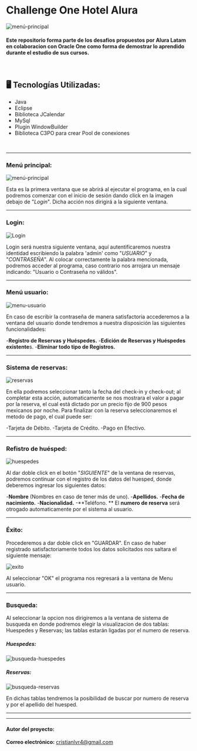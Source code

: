 # Challenge One Hotel Alura

![menú-principal](https://github.com/CrissVazquez/Hotel-Alura/assets/135062723/af1d6690-85fe-439a-9e6f-f6a4324311b7)



#### Este repositorio forma parte de los desafios propuestos por Alura Latam en colaboracion con Oracle One como forma de demostrar lo aprendido durante el estudio de sus cursos.
</br>

## 🖥️ Tecnologías Utilizadas:

- Java
- Eclipse
- Biblioteca JCalendar
- MySql
- Plugin WindowBuilder
- Biblioteca C3PO para crear Pool de conexiones
 </br>

---
### Menú principal:
![menú-principal](https://github.com/CrissVazquez/Hotel-Alura/assets/135062723/9d7fe2ff-e0db-4632-9936-67e5ad325463)

Esta es la primera ventana que se abrirá al ejecutar el programa, en la cual podremos comenzar con el inicio de sesión dando click en la imagen debajo de "*Login*". Dicha acción nos dirigirá a la siguiente ventana.

---

### Login:
![Login](https://github.com/CrissVazquez/Hotel-Alura/assets/135062723/09d9f1a1-b6e9-426b-a70d-ad5e8bf44e34)

Login será nuestra siguiente ventana, aquí autentificaremos nuestra identidad escribiendo la palabra 'admin' como "*USUARIO*" y "*CONTRASEÑA*". Al colocar correctamente la palabra mencionada, podremos acceder al programa, caso contrario nos arrojara un mensaje indicando: "Usuario o Contraseña no válidos".

---

### Menú usuario:

![menu-usuario](https://github.com/CrissVazquez/Hotel-Alura/assets/135062723/82caa53a-4c7b-45a1-ae81-6655b4426f56)

En caso de escribir la contraseña de manera satisfactoria accederemos a la ventana del usuario donde tendremos a nuestra disposición las siguientes funcionalidades:

-**Registro de Reservas y Huéspedes.**
-**Edición de Reservas y Huéspedes existente**s.
-**Eliminar todo tipo de Registros.**

---

### Sistema de reservas:

![reservas](https://github.com/CrissVazquez/Hotel-Alura/assets/135062723/8bd21d91-1930-476b-bf96-daf8256c3e84)

En ella podremos seleccionar tanto la fecha del check-in y check-out; al completar esta acción, automaticamente se nos mostrara el valor a pagar por la reserva, el cual está dictado por un precio fijo de 900 pesos mexicanos por noche. Para finalizar con la reserva seleccionaremos el metodo de pago, el cual puede ser:

-Tarjeta de Débito.
-Tarjeta de Crédito.
-Pago en Efectivo.

---

### Refistro de huésped:

![huespedes](https://github.com/CrissVazquez/Hotel-Alura/assets/135062723/d2a2cd43-4938-47a8-ba60-dfc629194594)

Al dar doble click en el botón "*SIGUIENTE*" de la ventana de reservas, podremos continuar con el registro de los datos del huesped, donde deberemos ingresar los siguientes datos:

-**Nombre** (Nombres en caso de tener más de uno).
-**Apellidos.**
-**Fecha de nacimiento.**
-**Nacionalidad.**
-**Teléfono.
**
El **numero de reserva** será otrogado automaticamente por el sistema al usuario.

---

### Éxito:
Procederemos a dar doble click en "GUARDAR". En caso de haber registrado satisfactoriamente todos los datos solicitados nos saltara el siguiente mensaje: 

![exito](https://github.com/CrissVazquez/Hotel-Alura/assets/135062723/4fd38046-d125-4078-add2-b16ee7833555)

Al seleccionar "OK" el programa nos regresará a la ventana de Menu usuario.

---

### Busqueda:

Al seleccionar la opcion nos dirigiremos a la ventana de sistema de busqueda en donde podremos elegir la visualizacion de dos tablas: Huespedes y Reservas; las tablas estarán ligadas por el numero de reserva.

##### Huespedes:

![busqueda-huespedes](https://github.com/CrissVazquez/Hotel-Alura/assets/135062723/a77081ae-c314-4ba7-a486-0b8012ab7e96)

##### Reservas:

![busqueda-reservas](https://github.com/CrissVazquez/Hotel-Alura/assets/135062723/2b909f54-ae4d-4e69-84c5-222939360b4c)

En dichas tablas tendremos la posibilidad de buscar por numero de reserva y por el apellido del huesped.

----

----

#### Autor del proyecto:

**Correo electrónico:** cristianlvr4@gmail.com



